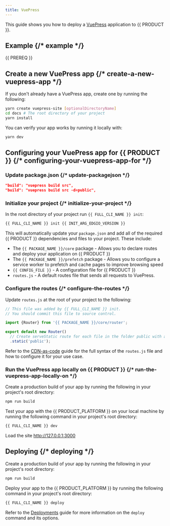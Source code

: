 ```yaml
---
title: VuePress
---
```


This guide shows you how to deploy a [VuePress](https://vuepress.vuejs.org/) application to {{ PRODUCT }}.

## Example {/* example */}

<ExampleButtons
  title="VuePress"
  siteUrl="https://edgio-community-examples-vuepress-live.layer0-limelight.link/"
  repoUrl="https://github.com/edgio-docs/edgio-vuepress-example"
  deployFromRepo
/>

{{ PREREQ }}

## Create a new VuePress app {/* create-a-new-vuepress-app */}

If you don't already have a VuePress app, create one by running the following:

```bash
yarn create vuepress-site [optionalDirectoryName]
cd docs # The root directory of your project
yarn install
```

You can verify your app works by running it locally with:

```bash
yarn dev
```

## Configuring your VuePress app for {{ PRODUCT }} {/* configuring-your-vuepress-app-for */}

### Update package.json {/* update-packagejson */}

```json del="1" ins="2"
"build": "vuepress build src",
"build": "vuepress build src -d=public",
```

### Initialize your project {/* initialize-your-project */}

In the root directory of your project run `{{ FULL_CLI_NAME }} init`:

```bash
{{ FULL_CLI_NAME }} init {{ INIT_ARG_EDGIO_VERSION }}
```

This will automatically update your `package.json` and add all of the required {{ PRODUCT }} dependencies and files to your project. These include:

- The `{{ PACKAGE_NAME }}/core` package - Allows you to declare routes and deploy your application on {{ PRODUCT }}
- The `{{ PACKAGE_NAME }}/prefetch` package - Allows you to configure a service worker to prefetch and cache pages to improve browsing speed
- `{{ CONFIG_FILE }}` - A configuration file for {{ PRODUCT }}
- `routes.js` - A default routes file that sends all requests to VuePress.

### Configure the routes {/* configure-the-routes */}

Update `routes.js` at the root of your project to the following:

```js
// This file was added by {{ FULL_CLI_NAME }} init.
// You should commit this file to source control.

import {Router} from '{{ PACKAGE_NAME }}/core/router';

export default new Router()
  // Create serveStatic route for each file in the folder public with a cache-control header of 's-maxage=315360000'
  .static('public');
```

Refer to the [CDN-as-code](/guides/performance/cdn_as_code) guide for the full syntax of the `routes.js` file and how to configure it for your use case.

### Run the VuePress app locally on {{ PRODUCT }} {/* run-the-vuepress-app-locally-on */}

Create a production build of your app by running the following in your project's root directory:

```bash
npm run build
```

Test your app with the {{ PRODUCT_PLATFORM }} on your local machine by running the following command in your project's root directory:

```bash
{{ FULL_CLI_NAME }} dev
```

Load the site http://127.0.0.1:3000

## Deploying {/* deploying */}

Create a production build of your app by running the following in your project's root directory:

```bash
npm run build
```

Deploy your app to the {{ PRODUCT_PLATFORM }} by running the following command in your project's root directory:

```bash
{{ FULL_CLI_NAME }} deploy
```

Refer to the [Deployments](/guides/basics/deployments) guide for more information on the `deploy` command and its options.
